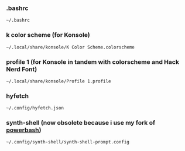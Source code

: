 ### .bashrc
`~/.bashrc`

### k color scheme (for Konsole)
`~/.local/share/konsole/K Color Scheme.colorscheme`

### profile 1 (for Konsole in tandem with colorscheme and Hack Nerd Font)
`~/.local/share/konsole/Profile 1.profile`

### hyfetch
`~/.config/hyfetch.json`

### synth-shell (now obsolete because i use my fork of [powerbash](https://github.com/katzerax/powerbash))
`~/.config/synth-shell/synth-shell-prompt.config`
